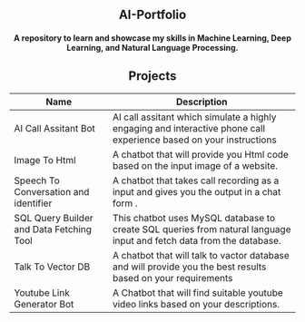 <div align="center">

## AI-Portfolio

#### A repository to learn and showcase my skills in Machine Learning, Deep Learning, and Natural Language Processing.


## Projects

</div>

| Name                         | Description |
|------------------------------|-------------|
| AI Call Assitant Bot         |  AI call assitant which simulate a highly engaging and interactive phone call experience based on your instructions
| Image To Html | A chatbot that will provide you Html code based on the input image of a website. |
| Speech To Conversation and identifier      |A chatbot that takes call recording as a input and gives you the output in a chat form . |
| SQL Query Builder and Data Fetching Tool                    |This chatbot uses MySQL database to create SQL queries from natural language input and fetch data from the database.  |
| Talk To Vector DB             |A chatbot that will talk to vactor database and will provide you the best results based on your requirements |
| Youtube Link Generator Bot            | A Chatbot that will find suitable youtube video links based on your descriptions. |

